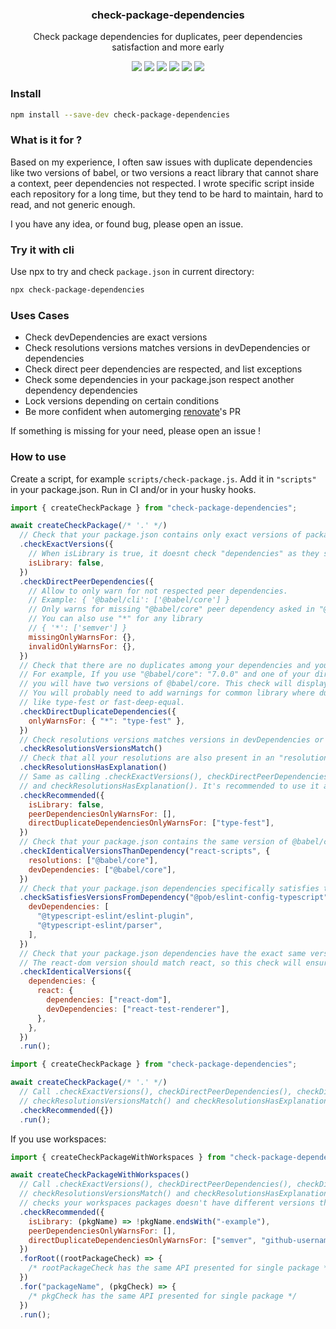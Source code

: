 <h3 align="center">
  check-package-dependencies
</h3>

<p align="center">
  Check package dependencies for duplicates, peer dependencies satisfaction and more early
</p>

<p align="center">
  <a href="https://npmjs.org/package/check-package-dependencies"><img src="https://img.shields.io/npm/v/check-package-dependencies.svg?style=flat-square"></a>
  <a href="https://npmjs.org/package/check-package-dependencies"><img src="https://img.shields.io/npm/dw/check-package-dependencies.svg?style=flat-square"></a>
  <a href="https://npmjs.org/package/check-package-dependencies"><img src="https://img.shields.io/node/v/check-package-dependencies.svg?style=flat-square"></a>
  <a href="https://npmjs.org/package/check-package-dependencies"><img src="https://img.shields.io/npm/types/check-package-dependencies.svg?style=flat-square"></a>
  <a href="https://codecov.io/gh/christophehurpeau/check-package-dependencies"><img src="https://img.shields.io/codecov/c/github/christophehurpeau/check-package-dependencies/master.svg?style=flat-square"></a>
  <a href="https://christophehurpeau.github.io/check-package-dependencies/"><img src="https://img.shields.io/website.svg?down_color=lightgrey&down_message=offline&up_color=blue&up_message=online&url=https%3A%2F%2Fchristophehurpeau.github.io%2Fcheck-package-dependencies%2F?style=flat-square"></a>
</p>

### Install

```sh
npm install --save-dev check-package-dependencies
```

### What is it for ?

Based on my experience, I often saw issues with duplicate dependencies like two versions of babel, or two versions a react library that cannot share a context, peer dependencies not respected. I wrote specific script inside each repository for a long time, but they tend to be hard to maintain, hard to read, and not generic enough.

I you have any idea, or found bug, please open an issue.

### Try it with cli

Use npx to try and check `package.json` in current directory:

```bash
npx check-package-dependencies
```

### Uses Cases

- Check devDependencies are exact versions
- Check resolutions versions matches versions in devDependencies or dependencies
- Check direct peer dependencies are respected, and list exceptions
- Check some dependencies in your package.json respect another dependency dependencies
- Lock versions depending on certain conditions
- Be more confident when automerging [renovate](https://www.whitesourcesoftware.com/free-developer-tools/renovate)'s PR

If something is missing for your need, please open an issue !

### How to use

Create a script, for example `scripts/check-package.js`. Add it in `"scripts"` in your package.json. Run in CI and/or in your husky hooks.

```js
import { createCheckPackage } from "check-package-dependencies";

await createCheckPackage(/* '.' */)
  // Check that your package.json contains only exact versions of package, not range.
  .checkExactVersions({
    // When isLibrary is true, it doesnt check "dependencies" as they should mostly have a range, not an exact version
    isLibrary: false,
  })
  .checkDirectPeerDependencies({
    // Allow to only warn for not respected peer dependencies.
    // Example: { '@babel/cli': ['@babel/core'] }
    // Only warns for missing "@babel/core" peer dependency asked in "@babel/cli".
    // You can also use "*" for any library
    // { '*': ['semver'] }
    missingOnlyWarnsFor: {},
    invalidOnlyWarnsFor: {},
  })
  // Check that there are no duplicates among your dependencies and your devDependencies.
  // For example, If you use "@babel/core": "7.0.0" and one of your direct dependency requires "^7.0.1" (in dependencies, not peerDependency)
  // you will have two versions of @babel/core. This check will display an error that can be changed to a warning.
  // You will probably need to add warnings for common library where duplicate have low impact,
  // like type-fest or fast-deep-equal.
  .checkDirectDuplicateDependencies({
    onlyWarnsFor: { "*": "type-fest" },
  })
  // Check resolutions versions matches versions in devDependencies or dependencies
  .checkResolutionsVersionsMatch()
  // Check that all your resolutions are also present in an "resolutionsExplained" field, forcing you to explain why the resolution was necessary
  .checkResolutionsHasExplanation()
  // Same as calling .checkExactVersions(), checkDirectPeerDependencies(), checkDirectDuplicateDependencies()
  // and checkResolutionsHasExplanation(). It's recommended to use it as new recommended features will be added here too.
  .checkRecommended({
    isLibrary: false,
    peerDependenciesOnlyWarnsFor: [],
    directDuplicateDependenciesOnlyWarnsFor: ["type-fest"],
  })
  // Check that your package.json contains the same version of @babel/core than react-scripts, both in resolutions and devDependencies
  .checkIdenticalVersionsThanDependency("react-scripts", {
    resolutions: ["@babel/core"],
    devDependencies: ["@babel/core"],
  })
  // Check that your package.json dependencies specifically satisfies the range set in another dependencies
  .checkSatisfiesVersionsFromDependency("@pob/eslint-config-typescript", {
    devDependencies: [
      "@typescript-eslint/eslint-plugin",
      "@typescript-eslint/parser",
    ],
  })
  // Check that your package.json dependencies have the exact same version that another dependency also present in your package.json
  // The react-dom version should match react, so this check will ensure it does
  .checkIdenticalVersions({
    dependencies: {
      react: {
        dependencies: ["react-dom"],
        devDependencies: ["react-test-renderer"],
      },
    },
  })
  .run();
```

```js
import { createCheckPackage } from "check-package-dependencies";

await createCheckPackage(/* '.' */)
  // Call .checkExactVersions(), checkDirectPeerDependencies(), checkDirectDuplicateDependencies()
  // checkResolutionsVersionsMatch() and checkResolutionsHasExplanation()
  .checkRecommended({})
  .run();
```

If you use workspaces:

```js
import { createCheckPackageWithWorkspaces } from "check-package-dependencies";

await createCheckPackageWithWorkspaces()
  // Call .checkExactVersions(), checkDirectPeerDependencies(), checkDirectDuplicateDependencies()
  // checkResolutionsVersionsMatch() and checkResolutionsHasExplanation() for root package and workspaces packages, but also
  // checks your workspaces packages doesn't have different versions than the ones in devDependencies of root packages.
  .checkRecommended({
    isLibrary: (pkgName) => !pkgName.endsWith("-example"),
    peerDependenciesOnlyWarnsFor: [],
    directDuplicateDependenciesOnlyWarnsFor: ["semver", "github-username"],
  })
  .forRoot((rootPackageCheck) => {
    /* rootPackageCheck has the same API presented for single package */
  })
  .for("packageName", (pkgCheck) => {
    /* pkgCheck has the same API presented for single package */
  })
  .run();
```
